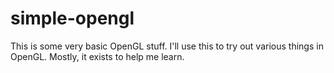 simple-opengl
=============

This is some very basic OpenGL stuff. I'll use this to try out various things in OpenGL. Mostly, it exists to help me learn.